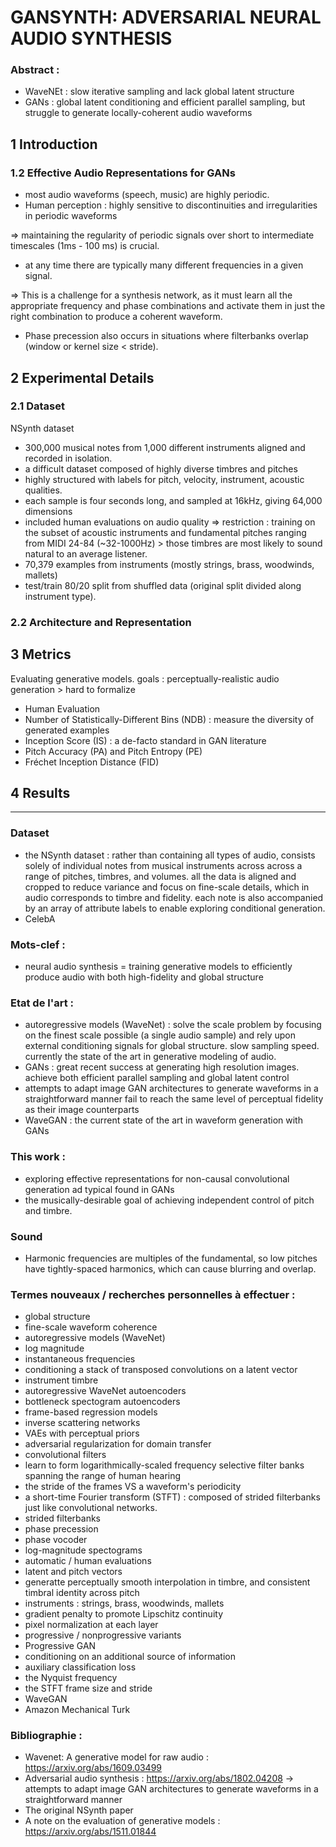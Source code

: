 # GANSYNTH: ADVERSARIAL NEURAL AUDIO SYNTHESIS

### Abstract :

* WaveNEt : slow iterative sampling and lack global latent structure
* GANs : global latent conditioning and efficient parallel sampling, but struggle to generate locally-coherent audio waveforms 

## 1 Introduction

### 1.2 Effective Audio Representations for GANs

* most audio waveforms (speech, music) are highly periodic.
* Human perception : highly sensitive to discontinuities and irregularities in periodic waveforms

=> maintaining the regularity of periodic signals over short to intermediate timescales (1ms - 100 ms) is crucial.

* at any time there are typically many different frequencies in a given signal.

=> This is a challenge for a synthesis network, as it must learn all the appropriate frequency and phase combinations and activate them in just the right combination to produce a coherent waveform.

* Phase precession also occurs in situations where filterbanks overlap (window or kernel size < stride).

## 2 Experimental Details

### 2.1 Dataset

NSynth dataset

* 300,000 musical notes from 1,000 different instruments aligned and recorded in isolation.
* a difficult dataset composed of highly diverse timbres and pitches
* highly structured with labels for pitch, velocity, instrument, acoustic qualities.
* each sample is four seconds long, and sampled at 16kHz, giving 64,000 dimensions
* included human evaluations on audio quality => restriction : training on the subset of acoustic instruments and fundamental pitches ranging from MIDI 24-84 (~32-1000Hz) > those timbres are most likely to sound natural to an average listener.
* 70,379 examples from instruments (mostly strings, brass, woodwinds, mallets)
* test/train 80/20 split from shuffled data (original split divided along instrument type).

### 2.2 Architecture and Representation

## 3 Metrics

Evaluating generative models. goals : perceptually-realistic audio generation > hard to formalize

* Human Evaluation
* Number of Statistically-Different Bins (NDB) : measure the diversity of generated examples
* Inception Score (IS) : a de-facto standard in GAN literature
* Pitch Accuracy (PA) and Pitch Entropy (PE)
* Fréchet Inception Distance (FID)

## 4 Results 



--------------------------------------------------------------

### Dataset

* the NSynth dataset : rather than containing all types of audio, consists solely of individual notes from musical instruments across across a range of pitches, timbres, and volumes. all the data is aligned and cropped to reduce variance and focus on fine-scale details, which in audio corresponds to timbre and fidelity. each note is also accompanied by an array of attribute labels to enable exploring
conditional generation.
* CelebA

### Mots-clef :

* neural audio synthesis = training generative models to efficiently produce audio with both high-fidelity and global structure

### Etat de l'art :

* autoregressive models (WaveNet) : solve the scale problem by focusing on the finest scale possible (a single audio sample) and rely upon external conditioning signals for global structure. slow sampling speed. currently the state of the art in generative modeling of audio.
* GANs : great recent success at generating high resolution images. achieve both efficient parallel sampling and global latent control
* attempts to adapt image GAN architectures to generate waveforms in a straightforward manner fail to reach the same level of perceptual fidelity as their image counterparts
* WaveGAN : the current state of the art in waveform generation with GANs

### This work :

* exploring effective representations for non-causal convolutional generation ad typical found in GANs
* the musically-desirable goal of achieving independent control of pitch and timbre.

### Sound

* Harmonic frequencies are multiples of the fundamental,
so low pitches have tightly-spaced harmonics, which can cause blurring and overlap.

### Termes nouveaux / recherches personnelles à effectuer :

* global structure
* fine-scale waveform coherence
* autoregressive models (WaveNet)
* log magnitude
* instantaneous frequencies
* conditioning a stack of transposed convolutions on a latent vector
* instrument timbre
* autoregressive WaveNet autoencoders
* bottleneck spectogram autoencoders
* frame-based regression models
* inverse scattering networks
* VAEs with perceptual priors
* adversarial regularization for domain transfer
* convolutional filters
* learn to form logarithmically-scaled frequency selective filter banks spanning the range of human hearing
* the stride of the frames VS a waveform's periodicity
* a short-time Fourier transform (STFT) : composed of strided filterbanks just like convolutional networks.
* strided filterbanks
* phase precession
* phase vocoder
* log-magnitude spectograms
* automatic / human evaluations
* latent and pitch vectors
* generatte perceptually smooth interpolation in timbre, and consistent timbral identity across pitch
* instruments : strings, brass, woodwinds, mallets
* gradient penalty to promote Lipschitz continuity
* pixel normalization at each layer
* progressive / nonprogressive variants
* Progressive GAN
* conditioning on an additional source of information
* auxiliary classification loss
* the Nyquist frequency
* the STFT frame size and stride
* WaveGAN
* Amazon Mechanical Turk

### Bibliographie :

* Wavenet: A generative model for raw audio : https://arxiv.org/abs/1609.03499
* Adversarial audio synthesis : https://arxiv.org/abs/1802.04208
-> attempts to adapt image GAN architectures to generate waveforms in a straightforward manner
* The original NSynth paper
* A note on the evaluation of generative models : https://arxiv.org/abs/1511.01844



